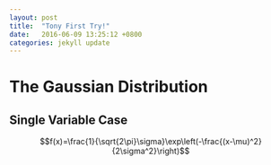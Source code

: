 ```yaml
---
layout: post
title:  "Tony First Try!"
date:   2016-06-09 13:25:12 +0800
categories: jekyll update
---
```

 
# The Gaussian Distribution
## Single Variable Case
$$f(x)=\frac{1}{\sqrt{2\pi}\sigma}\exp\left(-\frac{(x-\mu)^2}{2\sigma^2}\right)$$
 
